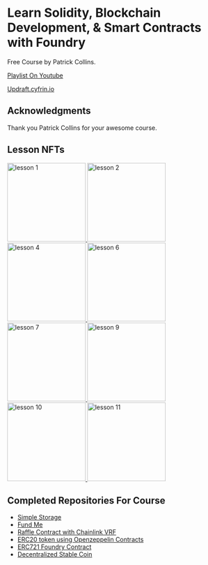 # Learn Solidity, Blockchain Development, & Smart Contracts with Foundry

Free Course by Patrick Collins.

[Playlist On Youtube](https://www.youtube.com/watch?v=umepbfKp5rI&list=PL4Rj_WH6yLgWe7TxankiqkrkVKXIwOP42)

[Updraft.cyfrin.io](https://updraft.cyfrin.io/)

## Acknowledgments

Thank you Patrick Collins for your awesome course.

## Lesson NFTs

<a href="https://testnets.opensea.io/assets/sepolia/0x76b50696b8effca6ee6da7f6471110f334536321/1827" target="_blank">
<img src="https://ipfs.io/ipfs/QmYNk9TaRp9QDRjDZYxrwh5xQGMeC9zY23tB4fs5qby6KT" alt="lesson 1" with='100' height='180' title="lesson 1 NFT"/> 
</a>
<a href="https://testnets.opensea.io/assets/sepolia/0x76b50696b8effca6ee6da7f6471110f334536321/1828" target="_blank">
<img src="https://ipfs.io/ipfs/QmZdPncUtsq71DxVtebbGdCUS28SvrCWoeVigCAdo1CZ5b" alt="lesson 2" with='100' height='180' title="lesson 2 NFT"/> 
</a>
<a href="https://testnets.opensea.io/assets/sepolia/0x76b50696b8effca6ee6da7f6471110f334536321/1829" target="_blank">
<img src="https://ipfs.io/ipfs/QmSCoS3N8qFy2D3Tn4vTPKTFAC1TAqSZgg9R4uCb7fZL7Q" alt="lesson 4" with='100' height='180' title="lesson 4 NFT"/> 
</a>
<a href="https://testnets.opensea.io/assets/sepolia/0x76b50696b8effca6ee6da7f6471110f334536321/1830" target="_blank">
<img src="https://ipfs.io/ipfs/QmZ8oE5hYAsoBL2f4Lih7ZPsBEYEsKo6BdY8ZPsjNsXJ7M" alt="lesson 6" with='100' height='180' title="lesson 6 NFT"/> 
</a>
<a href="https://testnets.opensea.io/assets/sepolia/0x76b50696b8effca6ee6da7f6471110f334536321/1836" target="_blank">
<img src="https://ipfs.io/ipfs/QmUCK8YsB7Ln5u4Sn6WdsgtD87eEv5fCy1VaG8waMxXq6Q" alt="lesson 7" with='100' height='180' title="lesson 7 NFT"/> 
</a>
<a href="https://testnets.opensea.io/assets/sepolia/0x76b50696b8effca6ee6da7f6471110f334536321/1855" target="_blank">
<img src="https://ipfs.io/ipfs/QmdqVCFTAirHW7tD1YpVKnqQFDhRd8UopQdLTrmWBjNfr3" alt="lesson 9" with='100' height='180' title="lesson 9 NFT"/> 
</a>
<a href="https://testnets.opensea.io/assets/sepolia/0x76b50696b8effca6ee6da7f6471110f334536321/1861" target="_blank">
<img src="https://ipfs.io/ipfs/QmXKkrYX72KznwQhnE7tmSsNtCerPZFwCkGctUWf5RshMe" alt="lesson 10" with='100' height='180' title="lesson 10 NFT"/> 
</a>
<a href="https://testnets.opensea.io/assets/sepolia/0x76b50696b8effca6ee6da7f6471110f334536321/2064" target="_blank">
<img src="https://ipfs.io/ipfs/QmZhuLYuSdxuN35ANgYNLGhX3s4eSbdYFqheyd1PqCDco2" alt="lesson 11" with='100' height='180' title="lesson 11 NFT"/> 
</a>

## Completed Repositories For Course

- <a href="https://github.com/AlSirang/foundry-simple-storage" target="_blank">
  Simple Storage
  </a>
- <a href="https://github.com/AlSirang/foundry-fundme" target="_blank">
  Fund Me
  </a>
- <a href="https://github.com/AlSirang/foundry-lottery-project" target="_blank">
  Raffle Contract with Chainlink VRF
  </a>
- <a href="https://github.com/AlSirang/foundry-erc20" target="_blank">
  ERC20 token using Openzeppelin Contracts 
  </a>
- <a href="https://github.com/AlSirang/foundry-erc721" target="_blank">
   ERC721 Foundry Contract
  </a>
- <a href="https://github.com/AlSirang/foundry-decentralized-stable-coin" target="_blank">
   Decentralized Stable Coin
  </a>
